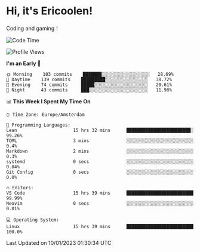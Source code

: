 # Hi, it's Ericoolen!
Coding and gaming！

<!--START_SECTION:waka-->
![Code Time](http://img.shields.io/badge/Code%20Time-606%20hrs%201%20min-blue)

![Profile Views](http://img.shields.io/badge/Profile%20Views-0-blue)

**I'm an Early 🐤** 

```text
🌞 Morning    103 commits    ███████░░░░░░░░░░░░░░░░░░   28.69% 
🌆 Daytime    139 commits    █████████░░░░░░░░░░░░░░░░   38.72% 
🌃 Evening    74 commits     █████░░░░░░░░░░░░░░░░░░░░   20.61% 
🌙 Night      43 commits     ███░░░░░░░░░░░░░░░░░░░░░░   11.98%

```


📊 **This Week I Spent My Time On** 

```text
⌚︎ Time Zone: Europe/Amsterdam

💬 Programming Languages: 
Lean                     15 hrs 32 mins      ████████████████████████░   99.26% 
TOML                     3 mins              ░░░░░░░░░░░░░░░░░░░░░░░░░   0.4% 
Markdown                 2 mins              ░░░░░░░░░░░░░░░░░░░░░░░░░   0.3% 
systemd                  0 secs              ░░░░░░░░░░░░░░░░░░░░░░░░░   0.04% 
Git Config               0 secs              ░░░░░░░░░░░░░░░░░░░░░░░░░   0.0%

🔥 Editors: 
VS Code                  15 hrs 39 mins      █████████████████████████   99.99% 
Neovim                   0 secs              ░░░░░░░░░░░░░░░░░░░░░░░░░   0.01%

💻 Operating System: 
Linux                    15 hrs 39 mins      █████████████████████████   100.0%

```


 Last Updated on 10/01/2023 01:30:34 UTC
<!--END_SECTION:waka-->

